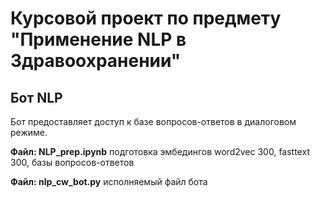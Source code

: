 # Курсовой проект по предмету "Применение NLP в Здравоохранении"
## Бот NLP

Бот предоставляет доступ к базе вопросов-ответов в диалоговом режиме.

__Файл: NLP_prep.ipynb__ подготовка эмбедингов word2vec 300, fasttext 300, базы вопросов-ответов

__Файл: nlp_cw_bot.py__ исполняемый файл бота
